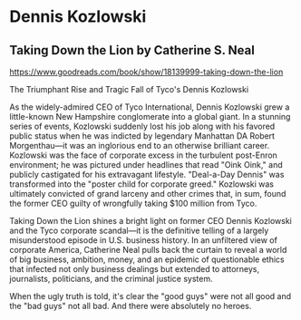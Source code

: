 # Dennis Kozlowski

## Taking Down the Lion by Catherine S. Neal

<https://www.goodreads.com/book/show/18139999-taking-down-the-lion>

The Triumphant Rise and Tragic Fall of Tyco's Dennis Kozlowski

As the widely-admired CEO of Tyco International, Dennis Kozlowski grew a little-known New Hampshire conglomerate into a global giant. In a stunning series of events, Kozlowski suddenly lost his job along with his favored public status when he was indicted by legendary Manhattan DA Robert Morgenthau—it was an inglorious end to an otherwise brilliant career. Kozlowski was the face of corporate excess in the turbulent post-Enron environment; he was pictured under headlines that read "Oink Oink," and publicly castigated for his extravagant lifestyle. "Deal-a-Day Dennis" was transformed into the "poster child for corporate greed." Kozlowski was ultimately convicted of grand larceny and other crimes that, in sum, found the former CEO guilty of wrongfully taking $100 million from Tyco.

Taking Down the Lion shines a bright light on former CEO Dennis Kozlowski and the Tyco corporate scandal—it is the definitive telling of a largely misunderstood episode in U.S. business history. In an unfiltered view of corporate America, Catherine Neal pulls back the curtain to reveal a world of big business, ambition, money, and an epidemic of questionable ethics that infected not only business dealings but extended to attorneys, journalists, politicians, and the criminal justice system.

When the ugly truth is told, it's clear the "good guys" were not all good and the "bad guys" not all bad. And there were absolutely no heroes.
